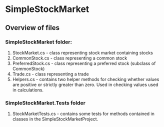 # SimpleStockMarket

## Overview of files
### SimpleStockMarket folder:

1. StockMarket.cs - class representing stock market containing stocks
2. CommonStock.cs - class representing a common stock
3. PreferredStock.cs - class representing a preferred stock (subclass of CommonStock)
4. Trade.cs - class representing a trade
5. Helpers.cs - contains two helper methods for checking whether values are positive or strictly greater than zero. Used in checking values used in calculations.

### SimpleStockMarket.Tests folder

1. StockMarketTests.cs - contains some tests for methods contained in classes in the SimpleStockMarketProject. 
